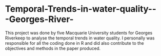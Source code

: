 # Temporal-Trends-in-water-quality---Georges-River-



This project was done by five Macquarie University students for Georges Riverkeep to analyse the temporal trends in water quality. 
I personally was responsible for all the coding done in R and did also contribute to the objectives and methods in the paper produced. 
